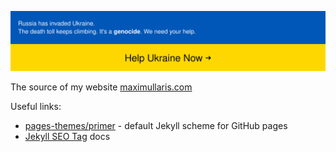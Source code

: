 [![Stand With Ukraine](https://raw.githubusercontent.com/vshymanskyy/StandWithUkraine/main/banner2-direct.svg)](https://stand-with-ukraine.pp.ua)

The source of my website [maximullaris.com](https://maximullaris.com)

Useful links:

- [pages-themes/primer](https://github.com/pages-themes/primer) - default Jekyll scheme for GitHub pages
- [Jekyll SEO Tag](https://jekyll.github.io/jekyll-seo-tag/) docs